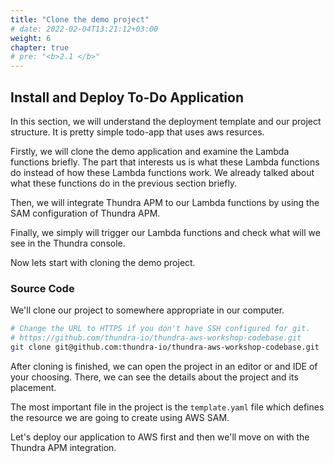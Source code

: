 ```yaml
---
title: "Clone the demo project"
# date: 2022-02-04T13:21:12+03:00
weight: 6
chapter: true
# pre: "<b>2.1 </b>"
---
```


## Install and Deploy To-Do Application

In this section, we will understand the deployment template and our project structure. It is pretty simple todo-app that uses aws resurces.

Firstly, we will clone the demo application and examine the Lambda functions briefly. The part that interests us is what these Lambda functions do instead of how these Lambda functions work. We already talked about what these functions do in the previous section briefly.

Then, we will integrate Thundra APM to our Lambda functions by using the SAM configuration of Thundra APM.

Finally, we simply will trigger our Lambda functions and check what will we see in the Thundra console.

Now lets start with cloning the demo project.

### Source Code

We'll clone our project to somewhere appropriate in our computer.

```bash
# Change the URL to HTTPS if you don't have SSH configured for git.
# https://github.com/thundra-io/thundra-aws-workshop-codebase.git
git clone git@github.com:thundra-io/thundra-aws-workshop-codebase.git
```

After cloning is finished, we can open the project in an editor or and IDE of your choosing. There, we can see the details about the project and its placement.

The most important file in the project is the `template.yaml` file which defines the resource we are going to create using AWS SAM.

Let's deploy our application to AWS first and then we'll move on with the Thundra APM integration.

<!--
- **static folder :** In this directory, we have some static files that are needed by our Lambda functions. For instance, *bannedwords* file provides the words for SNS service and SnsWriter Lambda to filter words in given input, or *todo-app.html* file includes our static web site. We are going to update this to S3 bucket after deploying the application.

- **src folder :** In this directory we have our Lambda functions that writed in *node.js* codes. As we mentioned, we don't need to know how these functions work but you can examine if you wonder.

- **template.yaml :** It is an extension of the AWS CloudFormation template, we will create a deployment stack for our application by using this. Considering our deployment stack is using AWS SAM template and our Lambda functions are written in node.js, we will integrate Thundra APM by following steps in related docs. You can also check other integration options from Thundra APM [docs](https://apm.docs.thundra.io/node.js/nodejs-integration-options). -->

